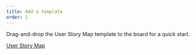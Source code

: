 ```yaml
---
title: Add a template
order: 1
---
```

 
Drag-and-drop the User Story Map template to the board for a quick start.

[User Story Map](template:iXjVOf4wS_w=)
